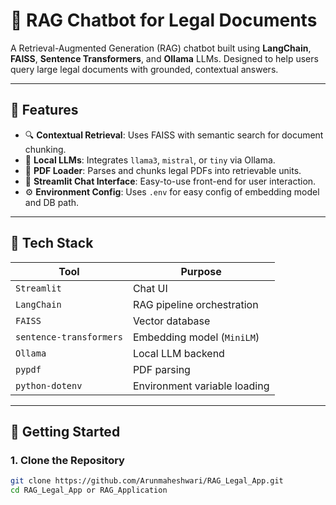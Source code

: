 # 🧠 RAG Chatbot for Legal Documents

A Retrieval-Augmented Generation (RAG) chatbot built using **LangChain**, **FAISS**, **Sentence Transformers**, and **Ollama** LLMs. Designed to help users query large legal documents with grounded, contextual answers.

---

## 📌 Features

- 🔍 **Contextual Retrieval**: Uses FAISS with semantic search for document chunking.
- 🧠 **Local LLMs**: Integrates `llama3`, `mistral`, or `tiny` via Ollama.
- 📄 **PDF Loader**: Parses and chunks legal PDFs into retrievable units.
- 💬 **Streamlit Chat Interface**: Easy-to-use front-end for user interaction.
- ⚙️ **Environment Config**: Uses `.env` for easy config of embedding model and DB path.

---

## 🧰 Tech Stack

| Tool                | Purpose                         |
|---------------------|---------------------------------|
| `Streamlit`         | Chat UI                         |
| `LangChain`         | RAG pipeline orchestration      |
| `FAISS`             | Vector database                 |
| `sentence-transformers` | Embedding model (`MiniLM`) |
| `Ollama`            | Local LLM backend               |
| `pypdf`             | PDF parsing                     |
| `python-dotenv`     | Environment variable loading    |

---

## 🚀 Getting Started

### 1. Clone the Repository
```bash
git clone https://github.com/Arunmaheshwari/RAG_Legal_App.git
cd RAG_Legal_App or RAG_Application
